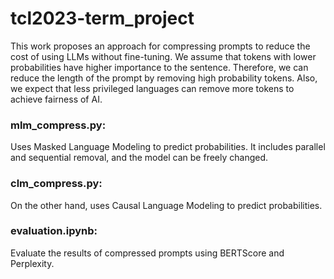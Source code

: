 # tcl2023-term_project
This work proposes an approach for compressing prompts to reduce the cost of using LLMs without fine-tuning. We assume that tokens with lower probabilities have higher importance to the sentence. Therefore, we can reduce the length of the prompt by removing high probability tokens. Also, we expect that less privileged languages can remove more tokens to achieve fairness of AI.

  
### mlm_compress.py:
Uses Masked Language Modeling to predict probabilities. It includes parallel and sequential removal, and the model can be freely changed.  
  
### clm_compress.py:
On the other hand, uses Causal Language Modeling to predict probabilities.  
  
### evaluation.ipynb:
Evaluate the results of compressed prompts using BERTScore and Perplexity.
